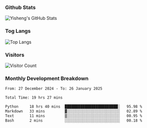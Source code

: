 ### Github Stats
![Yisheng's GitHub Stats](https://github-readme-stats-9qabuvhk1-gongyisheng.vercel.app/api?username=gongyisheng&count_private=true&show_icons=true)
### Tog Langs
![Top Langs](https://github-readme-stats-9qabuvhk1-gongyisheng.vercel.app/api/top-langs/?username=gongyisheng&layout=compact)
### Visitors
![Visitor Count](https://profile-counter.glitch.me/gongyisheng/count.svg)
### Monthly Development Breakdown
<!--START_SECTION:waka-->

```txt
From: 27 December 2024 - To: 26 January 2025

Total Time: 19 hrs 27 mins

Python     18 hrs 40 mins  ████████████████████████░   95.98 %
Markdown   33 mins         ▓░░░░░░░░░░░░░░░░░░░░░░░░   02.89 %
Text       11 mins         ▒░░░░░░░░░░░░░░░░░░░░░░░░   00.95 %
Bash       2 mins          ░░░░░░░░░░░░░░░░░░░░░░░░░   00.18 %
```

<!--END_SECTION:waka-->
